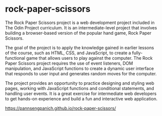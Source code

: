 # rock-paper-scissors
The Rock Paper Scissors project is a web development project included in The Odin Project curriculum. It is an intermediate-level project that involves building a browser-based version of the popular hand game, Rock Paper Scissors.

The goal of the project is to apply the knowledge gained in earlier lessons of the course, such as HTML, CSS, and JavaScript, to create a fully-functional game that allows users to play against the computer. The Rock Paper Scissors project requires the use of event listeners, DOM manipulation, and JavaScript functions to create a dynamic user interface that responds to user input and generates random moves for the computer.

The project provides an opportunity to practice designing and styling web pages, working with JavaScript functions and conditional statements, and handling user events. It is a great exercise for intermediate web developers to get hands-on experience and build a fun and interactive web application.

https://pannsengpanich.github.io/rock-paper-scissors/
